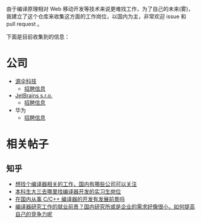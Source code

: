 由于编译原理相对 Web 移动开发等技术来说更难找工作，为了自己的未来(雾)，
我建立了这个仓库来收集这方面的工作岗位，以国内为主，非常欢迎 issue 和 pull request 。

下面是目前收集到的信息：

# 公司

+ [源伞科技](http://www.sourcebrella.com/)
    + [招聘信息](http://mp.weixin.qq.com/s/K-uvf8cekgmz2Kv5FBMVkg)
+ [JetBrains s.r.o.](https://www.jetbrains.com)
    + [招聘信息](https://www.jetbrains.com/company/jobs/)
+ 华为
    + [招聘信息](xinsheng.huawei.com/cn/index.php?app=mobile&mod=forumApp&act=index&type=forum&tid=2795583&istrue=1)


# 相关帖子

## 知乎

+ [想找个编译器相关的工作，国内有哪些公司可以关注](http://www.zhihu.com/question/50861589)
+ [本科生大三去哪里找编译器开发的实习生岗位](http://www.zhihu.com/question/29068959)
+ [在国内从事 C/C++ 编译器的开发有发展前景吗](http://www.zhihu.com/question/36814392)
+ [编译器研究工作的就业前景？国内研究所或是企业的需求好像很小，如何提高自己的竞争力呢](http://www.zhihu.com/question/28273858)